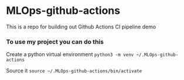 # MLOps-github-actions
This is a repo for building out Github Actions CI pipeline demo

### To use my project you can do this

Create a python virtual environment
```python3 -m venv ~/.MLOps-github-actions```

Source it
```source ~/.MLOps-github-actions/bin/activate```

